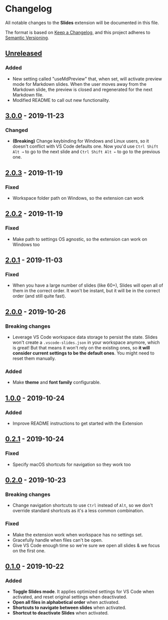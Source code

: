 # Changelog

All notable changes to the **Slides** extension will be documented in this file.

The format is based on [Keep a Changelog](https://keepachangelog.com/en/1.0.0/),
and this project adheres to [Semantic Versioning](https://semver.org/spec/v2.0.0.html).

## [Unreleased]

### Added

- New setting called "useMdPreview" that, when set, will activate preview mode for Markdown slides. When the user moves away from the Markdown slide, the preview is closed and regenerated for the next Markdown file.
- Modified README to call out new functionality.

## [3.0.0] - 2019-11-23

### Changed

- **(Breaking)** Change keybinding for Windows and Linux users, so it doesn't conflict with VS Code defaults one. Now you'd use `Ctrl Shift Alt →` to go to the next slide and `Ctrl Shift Alt ←` to go to the previous one.

## [2.0.3] - 2019-11-19

### Fixed

- Workspace folder path on Windows, so the extension can work

## [2.0.2] - 2019-11-19

### Fixed

- Make path to settings OS agnostic, so the extension can work on Windows too

## [2.0.1] - 2019-11-03

### Fixed

- When you have a large number of slides (like 60+), Slides will open all of them in the correct order. It won't be instant, but it will be in the correct order (and still quite fast).

## [2.0.0] - 2019-10-26

### Breaking changes

- Leverage VS Code workspace data storage to persist the state. Slides won't create a `.vscode-slides.json` in your workspace anymore, which is great! But that means it won't rely on the existing ones, so **it will consider current settings to be the default ones**. You might need to reset them manually.

### Added

- Make **theme** and **font family** configurable.

## [1.0.0] - 2019-10-24

### Added

- Improve README instructions to get started with the Extension

## [0.2.1] - 2019-10-24

### Fixed

- Specify macOS shortcuts for navigation so they work too

## [0.2.0] - 2019-10-23

### Breaking changes

- Change navigation shortcuts to use `Ctrl` instead of `Alt`, so we don't override standard shortcuts as it's a less common combination.

### Fixed

- Make the extension work when workspace has no settings set.
- Gracefully handle when files can't be open.
- Give VS Code enough time so we're sure we open all slides & we focus on the first one.

## [0.1.0] - 2019-10-22

### Added

- **Toggle Slides mode**. It applies optimized settings for VS Code when activated, and reset original settings when deactivated.
- **Open all files in alphabetical order** when activated.
- **Shortcuts to navigate between slides** when activated.
- **Shortcut to deactivate Slides** when activated.

[unreleased]: https://github.com/nicoespeon/vscode-slides/compare/3.0.0...HEAD
[3.0.0]: https://github.com/nicoespeon/vscode-slides/compare/2.0.3...3.0.0
[2.0.3]: https://github.com/nicoespeon/vscode-slides/compare/2.0.2...2.0.3
[2.0.2]: https://github.com/nicoespeon/vscode-slides/compare/2.0.1...2.0.2
[2.0.1]: https://github.com/nicoespeon/vscode-slides/compare/2.0.0...2.0.1
[2.0.0]: https://github.com/nicoespeon/vscode-slides/compare/1.0.0...2.0.0
[1.0.0]: https://github.com/nicoespeon/vscode-slides/compare/0.2.1...1.0.0
[0.2.1]: https://github.com/nicoespeon/vscode-slides/compare/0.2.0...0.2.1
[0.2.0]: https://github.com/nicoespeon/vscode-slides/compare/0.1.0...0.2.0
[0.1.0]: https://github.com/nicoespeon/vscode-slides/compare/8fdc599d586b5ad4614d038d232c840eeebe2412...0.1.0
